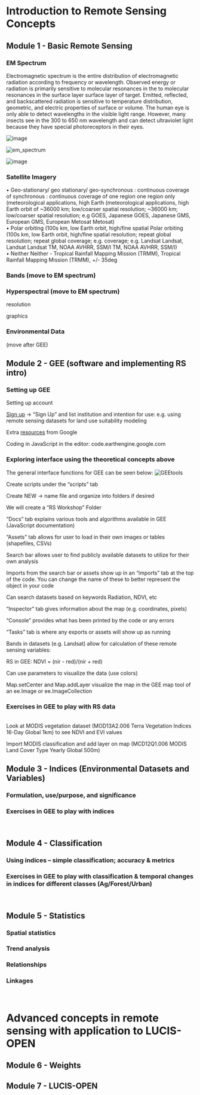 # Introduction to Remote Sensing Concepts

## Module 1 - Basic Remote Sensing 
### EM Spectrum 
Electromagnetic spectrum is the entire distribution of electromagnetic radiation according to frequency or wavelength. Observed energy or radiation is primarily sensitive to molecular resonances in the to molecular resonances in the surface layer surface layer of target. Emitted, reflected, and backscattered radiation is sensitive to temperature distribution, geometric, and electric properties of surface or volume. The human eye is only able to detect wavelengths in the visible light range. However, many insects see in the 300 to 650 nm wavelength and can detect ultraviolet light because   they have special photoreceptors in their eyes.   

![image](https://user-images.githubusercontent.com/87503837/128901122-90868c9a-4260-442f-8a1b-9f486ac0f916.png)


![em_spectrum](https://user-images.githubusercontent.com/87503837/130196880-71fe5ce5-b7eb-4256-96b2-e2956d857180.png)

![image](https://user-images.githubusercontent.com/87503837/130195843-a8aea0e9-def9-40c4-80ce-b562fd56e918.png)




### Satellite Imagery 
•	Geo-stationary/ geo stationary/ geo-synchronous : continuous coverage of synchronous : continuous coverage of one region one region only (meteorological applications, high Earth (meteorological applications, high Earth orbit of ~36000 km; low/coarser spatial resolution; ~36000 km; low/coarser spatial resolution; e.g GOES, Japanese GOES, Japanese GMS, European GMS, European Metosat Metosat)   
•	Polar orbiting (100s km, low Earth orbit, high/fine spatial Polar orbiting (100s km, low Earth orbit, high/fine spatial resolution; repeat global resolution; repeat global coverage; e.g. coverage; e.g. Landsat Landsat, Landsat Landsat TM, NOAA AVHRR, SSM/I TM, NOAA AVHRR, SSM/I)  
•	Neither Neither - Tropical Rainfall Mapping Mission (TRMM), Tropical Rainfall Mapping Mission (TRMM), +/- 35deg 

### Bands (move to EM spectrum)
### Hyperspectral (move to EM spectrum)
resolution

graphics
### Environmental Data  
(move after GEE)
<br>

## Module 2 - GEE (software and implementing RS intro)
### Setting up GEE
Setting up account

[Sign up](https://earthengine.google.com/) -> “Sign Up” and list institution and intention for use: e.g. using remote sensing datasets for land use suitability modeling

Extra [resources](https://developers.google.com/earth-engine/tutorials/tutorial_api_01) from Google

Coding in JavaScript in the editor: code.earthengine.google.com




### Exploring interface using the theoretical concepts above

The general interface functions for GEE can be seen below:
![GEEtools](https://user-images.githubusercontent.com/84922404/127547280-1f8966eb-b87c-4a4b-8c28-e2169d7ed864.JPG)

Create scripts under the “scripts” tab

Create NEW -> name file and organize into folders if desired

We will create a “RS Workshop” Folder

“Docs” tab explains various tools and algorithms available in GEE (JavaScript documentation)

“Assets” tab allows for user to load in their own images or tables (shapefiles, CSVs)

Search bar allows user to find publicly available datasets to utilize for their own analysis

Imports from the search bar or assets show up in an “imports” tab at the top of the code. You can change the name of these to better represent the object in your code

Can search datasets based on keywords Radiation, NDVI, etc

“Inspector” tab gives information about the map (e.g. coordinates, pixels)

“Console” provides what has been printed by the code or any errors

“Tasks” tab is where any exports or assets will show up as running

Bands in datasets (e.g. Landsat) allow for calculation of these remote sensing variables:

RS in GEE: NDVI = (nir - red)/(nir + red) 

Can use parameters to visualize the data (use colors)

Map.setCenter and Map.addLayer visualize the map in the GEE map tool of an ee.Image or ee.ImageCollection

### Exercises in GEE to play with RS data  
<br>
Look at MODIS vegetation dataset (MOD13A2.006 Terra Vegetation Indices 16-Day Global 1km) to see NDVI and EVI values

Import MODIS classification and add layer on map (MCD12Q1.006 MODIS Land Cover Type Yearly Global 500m)


## Module 3 - Indices (Environmental Datasets and Variables)
### Formulation, use/purpose, and significance
### Exercises in GEE to play with indices  
<br>

## Module 4 - Classification
### Using indices – simple classification; accuracy & metrics
### Exercises in GEE to play with classification & temporal changes in indices for different classes (Ag/Forest/Urban)
<br>

## Module 5 - Statistics 
### Spatial statistics
### Trend analysis
### Relationships
### Linkages
<br>

# Advanced concepts in remote sensing with application to LUCIS-OPEN 

## Module 6 - Weights 
## Module 7 - LUCIS-OPEN
